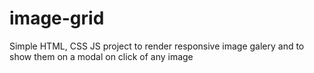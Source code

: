# image-grid
Simple HTML, CSS JS project to render responsive image galery and to show them on a modal on click of any image